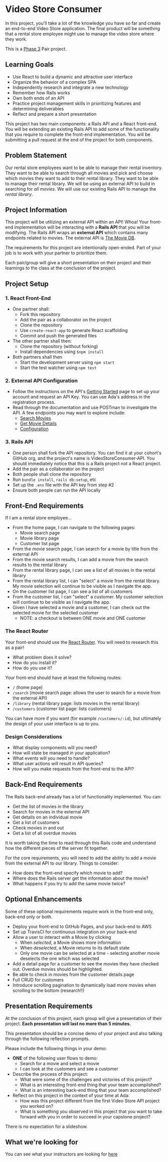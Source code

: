 # Video Store Consumer

In this project, you'll take a lot of the knowledge you have so far and create an end-to-end Video Store application. The final product will be something that a rental store employee might use to manage the video store where they work.

This is a [Phase 3](https://github.com/Ada-Developers-Academy/pedagogy/blob/master/rule-of-three.md) Pair project.

## Learning Goals

- Use React to build a dynamic and attractive user interface
- Organize the behavior of a complex SPA
- Independently research and integrate a new technology
- Remember how Rails works
- Own both ends of an API
- Practice project management skills in prioritizing features and determining deliverables
- Reflect and prepare a short presentation

This project has two main components: a Rails API and a React front-end. You will be extending an existing Rails API to add some of the functionality that you require to complete the front-end implementation. You will be submitting a pull request at the end of the project for both components.

## Problem Statement

Our rental store employees want to be able to manage their rental inventory. They want to be able to search through all movies and pick and choose which movies they want to add to their rental library. They want to be able to manage their rental library. We will be using an external API to build in searching for *all movies*. We will use our existing Rails API to manage the *rental library*.

## Project Information

This project will be utilizing an external API within an API! Whoa! Your front-end implementation will be interacting with a **Rails API** that you will be modifying. The Rails API wraps an **external API** which contains many endpoints related to movies. The external API is [The Movie DB](https://www.themoviedb.org/documentation/api).

The requirements for this project are intentionally open-ended. Part of your job is to work with your partner to prioritize them.

Each pair/group will give a short presentation on their project and their learnings to the class at the conclusion of the project.

## Project Setup

### 1. React Front-End

- One partner shall:
  - Fork this repository
  - Add the pair as a collaborator on the project
  - Clone the repository
  - Use `create-react-app` to generate React scaffolding
  - Commit and push the generated files
- The other partner shall then:
  - Clone the repository (without forking)
  - Install dependencies using `$npm install`
- Both partners shall then
  - Start the development server using `npm start`
  - Start the test watcher using `npm test`

### 2. External API Configuration

- Follow the instructions on the API's [Getting Started](https://developers.themoviedb.org/3/getting-started) page to set up your account and request an API Key.   You can use Ada's address in the registration process.
- Read through the documentation and use POSTman to investigate the API. A few endpoints you may want to explore include:
  - [Search Movies](https://developers.themoviedb.org/3/search/search-movies)
  - [Get Movie Details](https://developers.themoviedb.org/3/movies/get-movie-details)
  - [Configuration](https://developers.themoviedb.org/3/configuration/get-api-configuration)

### 3. Rails API

- One person shall fork the API repository. You can find it at your cohort's GitHub org, and the project's name is VideoStoreConsumer-API. You should immediately notice that this is a Rails project not a React project.
- Add the pair as a collaborator on the project
- Both people shall clone the repository
- Run `bundle install`, `rails db:setup`, etc
- Set up the `.env` file with the API key from step #2
- Ensure both people can run the API locally

## Front-End Requirements

If I am a rental store employee...

- From the home page, I can navigate to the following pages:
  - Movie search page
  - Movie library page
  - Customer list page
- From the movie search page, I can search for a movie by title from the external API
- From the movie search results, I can add a movie from the search results to the rental library
- From the rental library page, I can see a list of all movies in the rental library
- From the rental library list, I can "select" a movie from the rental library. My movie selection will continue to be visible as I navigate the app.
- On the customer list page, I can see a list of all customers
- From the customer list, I can "select" a customer. My customer selection will continue to be visible as I navigate the app.
- Given I have selected a movie and a customer, I can check out the selected movie for the selected customer
  - NOTE: a checkout is between ONE movie and ONE customer

### The React Router

Your front-end should use the [React Router](https://reacttraining.com/react-router/). You will need to research this as a pair!
- What problem does it solve?
- How do you install it?
- How do you use it?

Your front-end should have at least the following routes:

- `/` (home page)
- `/search` (movie search page: allows the user to search for a movie from the external API)
- `/library` (rental library page: lists movies in the rental library)
- `/customers` (customer list page: lists customers)

You can have more if you want (for example `/customers/:id`), but ultimately the design of your user interface is up to you.

### Design Considerations

- What display components will you need?
- How will state be managed in your application?
- What events will you need to handle?
- What user actions will result in API queries?
- How will you make requests from the front-end to the API?

## Back-End Requirements

The Rails back-end already has a lot of functionality implemented. You can:
- Get the list of movies in the library
- Search for movies in the external API
- Get details on an individual movie
- Get a list of customers
- Check movies in and out
- Get a list of all overdue movies

It is worth taking the time to read through this Rails code and understand how the different pieces of the server fit together.

For the core requirements, you will need to add the ability to add a movie from the external API to our library. Things to consider:

- How does the front-end specify which movie to add?
- Where does the Rails server get the information about the movie?
- What happens if you try to add the same movie twice?

## Optional Enhancements
Some of these optional requirements require work in the front-end only, back-end only or both.

- Deploy your front-end to GitHub Pages, and your back-end to AWS
- Set up TravisCI for continuous integration on your back-end
- Allow a user to interact with a Movie by clicking
  - When _selected_, a Movie shows more information
  - When _deselected_, a Movie returns to its default state
  - Only one movie can be selected at a time - selecting another movie deselects the one which was selected
- Add a detail page for a customer to see the movies they have checked out. Overdue movies should be highlighted.
- Be able to check in movies from the customer details page
- Full CRUD for customers
- Introduce scrolling pagination to dynamically load more movies when scrolling to the bottom (research!!)

## Presentation Requirements

At the conclusion of this project, each group will give a presentation of their project. **Each presentation will last no more than 5 minutes.**

This presentation should be a concise demo of your project and also talking through the following reflection prompts.

Please include the following things in your demo:
- **ONE** of the following user flows to demo:
  - Search for a movie and select a movie
  - I can look at the customers and see a customer
- Describe the process of this project:
  - What were some of the challenges and victories of this project?
  - What is an interesting front-end thing that your team accomplished?
  - What is an interesting back-end thing that your team accomplished?
- Reflect on this project in the context of your time at Ada:
  - How was this project different from the first Video Store API project you worked on?
  - What is something you observed in this project that you want to take forward with you in order to succeed in your capstone project?

There is no expectation for a slideshow.

## What we're looking for
You can see what your instructors are looking for [here](./feedback.md)
